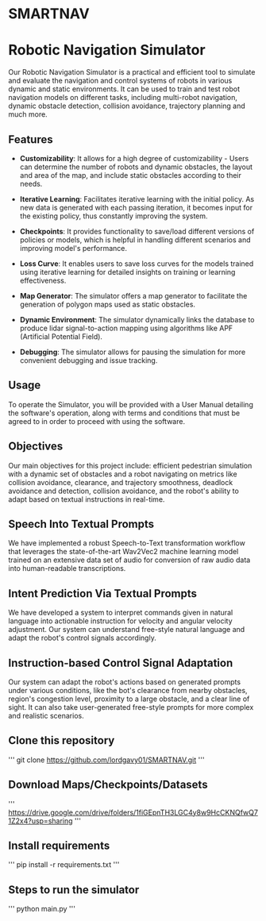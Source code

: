 # SMARTNAV

# Robotic Navigation Simulator
Our Robotic Navigation Simulator is a practical and efficient tool to simulate and evaluate the navigation and control systems of robots in various dynamic and static environments. It can be used to train and test robot navigation models on different tasks, including multi-robot navigation, dynamic obstacle detection, collision avoidance, trajectory planning and much more.

## Features

- **Customizability**: It allows for a high degree of customizability - Users can determine the number of robots and dynamic obstacles, the layout and area of the map, and include static obstacles according to their needs.

- **Iterative Learning**: Facilitates iterative learning with the initial policy. As new data is generated with each passing iteration, it becomes input for the existing policy, thus constantly improving the system.

- **Checkpoints**: It provides functionality to save/load different versions of policies or models, which is helpful in handling different scenarios and improving model's performance. 

- **Loss Curve**: It enables users to save loss curves for the models trained using iterative learning for detailed insights on training or learning effectiveness.

- **Map Generator**: The simulator offers a map generator to facilitate the generation of polygon maps used as static obstacles.

- **Dynamic Environment**: The simulator dynamically links the database to produce lidar signal-to-action mapping using algorithms like APF (Artificial Potential Field).

- **Debugging**: The simulator allows for pausing the simulation for more convenient debugging and issue tracking. 

## Usage
To operate the Simulator, you will be provided with a User Manual detailing the software's operation, along with terms and conditions that must be agreed to in order to proceed with using the software.

## Objectives
Our main objectives for this project include: efficient pedestrian simulation with a dynamic set of obstacles and a robot navigating on metrics like collision avoidance, clearance, and trajectory smoothness, deadlock avoidance and detection, collision avoidance, and the robot's ability to adapt based on textual instructions in real-time.

## Speech Into Textual Prompts
We have implemented a robust Speech-to-Text transformation workflow that leverages the state-of-the-art Wav2Vec2 machine learning model trained on an extensive data set of audio for conversion of raw audio data into human-readable transcriptions.

## Intent Prediction Via Textual Prompts
We have developed a system to interpret commands given in natural language into actionable instruction for velocity and angular velocity adjustment. Our system can understand free-style natural language and adapt the robot's control signals accordingly.

## Instruction-based Control Signal Adaptation
Our system can adapt the robot's actions based on generated prompts under various conditions, like the bot's clearance from nearby obstacles, region's congestion level, proximity to a large obstacle, and a clear line of sight. It can also take user-generated free-style prompts for more complex and realistic scenarios.

## Clone this repository
'''
git clone https://github.com/lordgavy01/SMARTNAV.git
'''

## Download Maps/Checkpoints/Datasets
'''
https://drive.google.com/drive/folders/1fiGEpnTH3LGC4y8w9HcCKNQfwQ71Z2x4?usp=sharing
'''

## Install requirements
'''
pip install -r requirements.txt
'''
## Steps to run the simulator
'''
python main.py
'''
